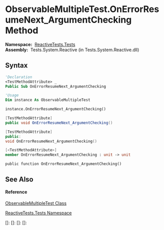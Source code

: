 # ObservableMultipleTest.OnErrorResumeNext\_ArgumentChecking Method

**Namespace:**  [ReactiveTests.Tests](ReactiveTests.Tests\ReactiveTests.Tests.md)  
**Assembly:**  Tests.System.Reactive (in Tests.System.Reactive.dll)

## Syntax

```vb
'Declaration
<TestMethodAttribute> _
Public Sub OnErrorResumeNext_ArgumentChecking
```

```vb
'Usage
Dim instance As ObservableMultipleTest

instance.OnErrorResumeNext_ArgumentChecking()
```

```csharp
[TestMethodAttribute]
public void OnErrorResumeNext_ArgumentChecking()
```

```c++
[TestMethodAttribute]
public:
void OnErrorResumeNext_ArgumentChecking()
```

```fsharp
[<TestMethodAttribute>]
member OnErrorResumeNext_ArgumentChecking : unit -> unit 
```

```jscript
public function OnErrorResumeNext_ArgumentChecking()
```

## See Also

#### Reference

[ObservableMultipleTest Class](ObservableMultipleTest\ObservableMultipleTest.md)

[ReactiveTests.Tests Namespace](ReactiveTests.Tests\ReactiveTests.Tests.md)

[]: 
[]: 
[]: 
[]: 